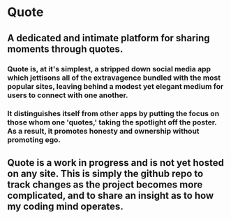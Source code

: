 # Quote

## A dedicated and intimate platform for sharing moments through quotes.

### Quote is, at it's simplest, a stripped down social media app which jettisons all of the extravagence bundled with the most popular sites, leaving behind a modest yet elegant medium for users to connect with one another. 

### It distinguishes itself from other apps by putting the focus on those whom one 'quotes,' taking the spotlight off the poster. As a result, it promotes honesty and ownership without promoting ego.

## Quote is a work in progress and is not yet hosted on any site. This is simply the github repo to track changes as the project becomes more complicated, and to share an insight as to how my coding mind operates. 